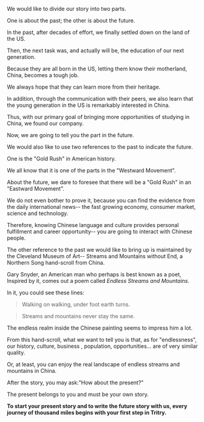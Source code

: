 We would like to divide our story into two parts.

One is about the past; the other is about the future.

In the past, after decades of effort, we finally settled down on the land of the US.

Then, the next task was, and actually will be, the education of our next generation.

Because they are all born in the US, letting them know their motherland, China, becomes a tough job.

We always hope that they can learn more from their heritage.

In addition, through the communication with their peers, we also learn that the young generation in the US is remarkably interested in China.

Thus, with our primary goal of bringing more opportunities of studying in China, we found our company.

Now, we are going to tell you the part in the future.

We would also like to use two references to the past to indicate the future.

One is the "Gold Rush" in American history.

We all know that it is one of the parts in the "Westward Movement".

About the future, we dare to foresee that there will be a "Gold Rush" in an "Eastward Movement".

We do not even bother to prove it, because you can find the evidence from the daily international news-- the fast growing economy, consumer market, science and technology.

Therefore, knowing Chinese language and culture provides personal fulfillment and career opportunity-- you are going to interact with Chinese people.

The other reference to the past we would like to bring up is maintained by the Cleveland Museum of Art-- Streams and Mountains without End, a Northern Song hand-scroll from China.

Gary Snyder, an American man who perhaps is best known as a poet, Inspired by it, comes out a poem called *Endless Streams and Mountains*.

In it, you could see these lines:

> Walking on walking, under foot earth turns.

> Streams and mountains never stay the same.

The endless realm inside the Chinese painting seems to impress him a lot.

From this hand-scroll, what we want to tell you is that, as for "endlessness", our history, culture, business , population, opportunities... are of very similar quality.

Or, at least, you can enjoy the real landscape of endless streams and mountains in China.

After the story, you may ask:"How about the present?"

The present belongs to you and must be your own story.

**To start your present story and to write the future story with us, every journey of thousand miles begins with your first step in Tritry.**

